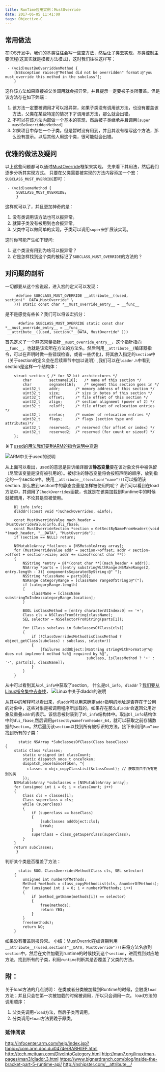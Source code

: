 ```yaml
---
title: RunTime应用实例：MustOverride
date: 2017-06-05 11:41:00
tags: Objective-C
---
```


## 常用做法

在IOS开发中，我们的基类往往会写一些空方法，然后让子类去实现，基类控制主要流程(这其实就是模板方法模式)，这时我们往往这样写：

```objc
 - (void)mustBeOverriddenMethod {
    [NSException raise:@"Method did not be overridden" format:@"you must override this method in the subclass"];
    }
```

  这样该方法如果直接被父类调用就会报异常，并且提示一定要被子类所覆盖。但是该方法存在如下弊端：
  
  1. 该方法一定要被调用才可以报异常，如果子类没有调用该方法，也没有覆盖该方法，父类在某些特定的情况下才调用该方法，那么就会出错。
  2. 不可以在该方法内部做一个基本的实现，然后被子类继承并且调用`[super mustBeOverriddenMethod]`
  3. 如果项目中存在一个子类，但是暂时没有用到，并且其没有覆写这个方法，那么没有提示。以后其他人用这个类，很可能就会出错。
  
## 优雅的做法及疑问

   以上这些问题都可以通过[MustOverride](https://github.com/nicklockwood/MustOverride)框架来实现。
   先来看下其用法，然后我们逐步分析其实现方式。
   只要在父类需要被实现的方法内容添加一个宏：`SUBCLASS_MUST_OVERRIDE`即可：

```objc
 - (void)someMethod {
     SUBCLASS_MUST_OVERRIDE;
     }  
```

这样就可以了，并且更加神奇的是：

1. 没有类调用该方法也可以报异常。
2. 就算子类没有被用到也会报异常。
3. 父类中可以做简单的实现，子类可以调用`super`来扩展该实现。

这时你可能产生如下疑问:

   1. 这个类没有用到为啥可以报异常？
   2. 它是怎样找到这个类的被标记了`SUBCLASS_MUST_OVERRIDE`的方法的？

## 对问题的剖析

   一切都要从这个宏说起，进入宏的定义可以发现：

```objc
     #define SUBCLASS_MUST_OVERRIDE __attribute__((used, section("__DATA,MustOverride" \
    ))) static const char *__must_override_entry__ = __func__
```

  是不是感觉有些长？我们可以将该宏拆分：

```objc
      #define SUBCLASS_MUST_OVERRIDE static const char *__must_override_entry__ = __func__
 __attribute__((used, section("__DATA, MustOverride" )))
```

 首先定义了一个静态常量指针`__must_override_entry__`，这个指针指向`__func__`，也就是该宏所在方法的方法名。然后利用`__attribute__`(编译器指令，可以在声明时做一些错误检查，或者一些优化)，将其放入指定的`section`中（关于section的定义会在后续章节中加以说明）,我们可以在`loader.h`中看到section是这样一个结构体：

```objc
    struct section { /* for 32-bit architectures */
		char		sectname[16];	/* name of this section */
		char		segname[16];	/* segment this section goes in */
		uint32_t	addr;		/* memory address of this section */
		uint32_t	size;		/* size in bytes of this section */
		uint32_t	offset;		/* file offset of this section */
		uint32_t	align;		/* section alignment (power of 2) */
		uint32_t	reloff;		/* file offset of relocation entries */
		uint32_t	nreloc;		/* number of relocation entries */
		uint32_t	flags;		/* flags (section type and attributes)*/
		uint32_t	reserved1;	/* reserved (for offset or index) */
		uint32_t	reserved2;	/* reserved (for count or sizeof) */
    };
```

  关于[used的用法我们要到ARM的指令说明中查询](http://infocenter.arm.com/help/index.jsp?topic=/com.arm.doc.dui0491c/BABCJJID.html)
  
![ARM中关于used的说明](http://upload-images.jianshu.io/upload_images/1513759-4a3f19f66fd72bd4.png?imageMogr2/auto-orient/strip%7CimageView2/2/w/1240)

  从上面可以看出，used的意思是告诉编译器该**静态变量**要在该对象文件中被保留（尽管该变量是没有被引用的）。被标注的静态变量将会按照声明的顺序，放到指定的一个section中。使用`__attribute__((section("name")))`可以指明该section.
  那么放到section中的静态变量是怎样被使用的呢？
  我们可以看到在load方法中，其调用了`CheckOverrides`函数，也就是在该类加载到Runtime中的时候就被调用，不论其是否被使用。

```objc
    Dl_info info;
    dladdr((const void *)&CheckOverrides, &info);

    const MustOverrideValue mach_header = (MustOverrideValue)info.dli_fbase;
    const MustOverrideSection *section = GetSectByNameFromHeader((void *)mach_header, "__DATA", "MustOverride");
    if (section == NULL) return;

    NSMutableArray *failures = [NSMutableArray array];
    for (MustOverrideValue addr = section->offset; addr < section->offset + section->size; addr += sizeof(const char **))
    {
        NSString *entry = @(*(const char **)(mach_header + addr));
        NSArray *parts = [[entry substringWithRange:NSMakeRange(2, entry.length - 3)] componentsSeparatedByString:@" "];
        NSString *className = parts[0];
        NSRange categoryRange = [className rangeOfString:@"("];
        if (categoryRange.length)
        {
            className = [className substringToIndex:categoryRange.location];
        }

        BOOL isClassMethod = [entry characterAtIndex:0] == '+';
        Class cls = NSClassFromString(className);
        SEL selector = NSSelectorFromString(parts[1]);

        for (Class subclass in SubclassesOfClass(cls))
        {
            if (!ClassOverridesMethod(isClassMethod ? object_getClass(subclass) : subclass, selector))
            {
                [failures addObject:[NSString stringWithFormat:@"%@ does not implement method %c%@ required by %@",
                                     subclass, isClassMethod ? '+' : '-', parts[1], className]];
            }
        }
    }
```

   从中可以看到其从`Dl_info`中获取了section，
   什么是`Dl_info`，`dladdr`？[我们要从Linux指令集中去查找](http://man7.org/linux/man-pages/man3/dladdr.3.html)，
   ![Linux中关于dladdr的说明](http://upload-images.jianshu.io/upload_images/1513759-635cfd5c1231b6d9.png?imageMogr2/auto-orient/strip%7CimageView2/2/w/1240)

  从其中的解释可以看出来，`dladdr`可以用来确定`addr`指明的地址是否存在于公用的对象中，这些对象是被调用程序所加载的。如果存在那么`dladdr`会返回公用对象及重叠`addr`的表示。该信息被封装到了`Dl_info`结构体中。取出`Dl_info`结构体中的`dli_fbase`,然后调用`getsectbynamefromheader_64`，就可以获取之前存储数据的`section`。然后遍历该`section`以找到所有被标识的方法。接下来利用`RunTime`找到所有的子类：

```objc
      static NSArray *SubclassesOfClass(Class baseClass)
{
    static Class *classes;
	    static unsigned int classCount;
	    static dispatch_once_t onceToken;
	    dispatch_once(&onceToken, ^{
	      classes = objc_copyClassList(&classCount); // 获取项目中所有用到的类
	    });
    NSMutableArray *subclasses = [NSMutableArray array];
    for (unsigned int i = 0; i < classCount; i++)
    {
        Class cls = classes[i];
        Class superclass = cls;
        while (superclass)
        {
            if (superclass == baseClass)
            {
                [subclasses addObject:cls];
                break;
            }
            superclass = class_getSuperclass(superclass);
        }
    }
    return subclasses;
     }
```

  判断某个类是否覆盖了方法：

```objc
	  static BOOL ClassOverridesMethod(Class cls, SEL selector)
	{
	    unsigned int numberOfMethods;
	    Method *methods = class_copyMethodList(cls, &numberOfMethods);
	    for (unsigned int i = 0; i < numberOfMethods; i++)
	    {
	        if (method_getName(methods[i]) == selector)
	        {
	            free(methods);
	            return YES;
	        }
	    }
	    free(methods);
	    return NO;
	}
```

如果没有覆盖则报异常。
小结：MustOverrid在编译期利用`__attribute__((used,section("__DATA, MustOverride")))`来将方法名放到`section`中，然后在文件加载到runtime的时候找到这个`section`，进而找到对应地方法，找到所有的子类，利用`runtime`判断其是否覆盖了父类的方法。

## 附：
  
  关于load方法的几点说明：
  在类或者分类被加载到Runtime的时候，会触发`load`方法；并且只会在第一次被加载的时候被调用，所以只会调用一次。
  load方法的调用顺序：
  1. 父类先调用`+load`方法，然后子类再调用。
  2. 分类调用`+load`方法要晚于原类。
  
### 延伸阅读

http://infocenter.arm.com/help/index.jsp?topic=/com.arm.doc.dui0474e/BABHIIEF.html
http://tech.meituan.com/DiveIntoCategory.html
http://man7.org/linux/man-pages/man3/dladdr.3.html
https://www.bignerdranch.com/blog/inside-the-bracket-part-5-runtime-api/
http://nshipster.com/__attribute__/
